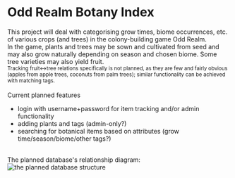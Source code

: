 # Odd Realm Botany Index

This project will deal with categorising grow times, biome occurrences, etc. of various crops (and trees) in the colony-building game Odd Realm. 
<br>
In the game, plants and trees may be sown and cultivated from seed and may also grow naturally depending on season and chosen biome. Some tree varieties may also yield fruit.
<br>
<sub>Tracking fruit<->tree relations specifically is not planned, as they are few and fairly obvious (apples from apple trees, coconuts from palm trees); similar functionality can be achieved with matching tags.</sub>
<br><br>
Current planned features<ul>
  <li>login with username+password for item tracking and/or admin functionality</li>
  <li>adding plants and tags (admin-only?)</li>
  <li>searching for botanical items based on attributes (grow time/season/biome/other tags?)</li>
</ul>
<br>
The planned database's relationship diagram:
<br>
<img src="https://i.imgur.com/r11WgQM.png" alt="the planned database structure">

